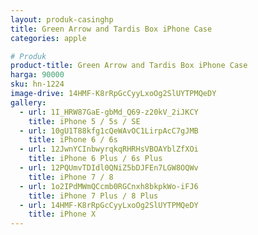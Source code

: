 ```yaml
---
layout: produk-casinghp
title: Green Arrow and Tardis Box iPhone Case
categories: apple

# Produk
product-title: Green Arrow and Tardis Box iPhone Case
harga: 90000
sku: hn-1224
image-drive: 14HMF-K8rRpGcCyyLxoOg2SlUYTPMQeDY
gallery:
  - url: 1I_HRW87GaE-gbMd_Q69-z20kV_2iJKCY
    title: iPhone 5 / 5s / SE
  - url: 10gU1T88kfg1cQeWAvOC1LirpAcC7gJMB
    title: iPhone 6 / 6s
  - url: 12JwnYCInbwyrqkqRHRHsVBOAYblZfXOi
    title: iPhone 6 Plus / 6s Plus
  - url: 12PQUmvTDIdl0QNiZ5bDJFEn7LGW8OQWv
    title: iPhone 7 / 8
  - url: 1o2IPdMWmQCcmb0RGCnxh8bkpkWo-iFJ6
    title: iPhone 7 Plus / 8 Plus
  - url: 14HMF-K8rRpGcCyyLxoOg2SlUYTPMQeDY
    title: iPhone X
---
```

